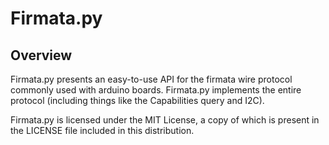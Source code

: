 # Firmata.py

## Overview

Firmata.py presents an easy-to-use API for the firmata wire protocol commonly used with arduino boards. Firmata.py implements the entire protocol (including things like the Capabilities query and I2C).

Firmata.py is licensed under the MIT License, a copy of which is present in the LICENSE file included in this distribution.
